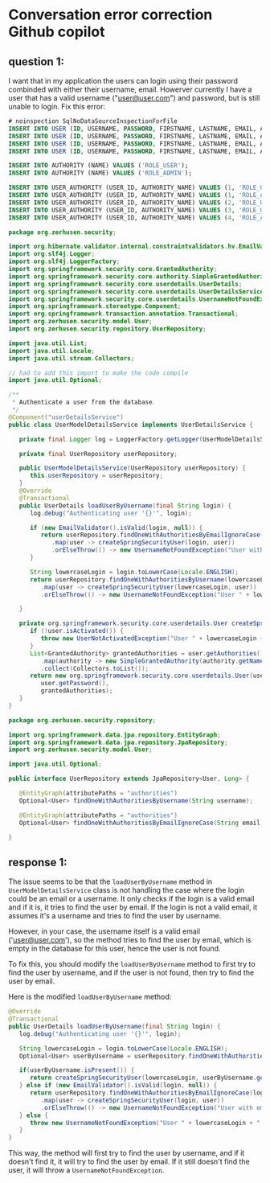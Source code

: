 # Conversation error correction Github copilot

## question 1: 
I want that in my application the users can login using their password combinded with either their username, email. Howerver currently I have a user that has a valid username ("user@user.com") and password, but is still unable to login. Fix this error:

```sql
# noinspection SqlNoDataSourceInspectionForFile
INSERT INTO USER (ID, USERNAME, PASSWORD, FIRSTNAME, LASTNAME, EMAIL, ACTIVATED) VALUES (1, 'admin', '$2a$08$lDnHPz7eUkSi6ao14Twuau08mzhWrL4kyZGGU5xfiGALO/Vxd5DOi', 'admin', 'admin', 'admin@admin.com', 1);
INSERT INTO USER (ID, USERNAME, PASSWORD, FIRSTNAME, LASTNAME, EMAIL, ACTIVATED) VALUES (2, 'user', '$2a$08$UkVvwpULis18S19S5pZFn.YHPZt3oaqHZnDwqbCW9pft6uFtkXKDC', 'user', 'user', 'enabled@user.com', 1);
INSERT INTO USER (ID, USERNAME, PASSWORD, FIRSTNAME, LASTNAME, EMAIL, ACTIVATED) VALUES (3, 'disabled', '$2a$08$UkVvwpULis18S19S5pZFn.YHPZt3oaqHZnDwqbCW9pft6uFtkXKDC', 'user', 'user', 'disabled@user.com', 0);
INSERT INTO USER (ID, USERNAME, PASSWORD, FIRSTNAME, LASTNAME, EMAIL, ACTIVATED) VALUES (4, 'user@user.com', '$2a$08$UkVvwpULis18S19S5pZFn.YHPZt3oaqHZnDwqbCW9pft6uFtkXKDC', 'person', 'person', '', 1);

INSERT INTO AUTHORITY (NAME) VALUES ('ROLE_USER');
INSERT INTO AUTHORITY (NAME) VALUES ('ROLE_ADMIN');

INSERT INTO USER_AUTHORITY (USER_ID, AUTHORITY_NAME) VALUES (1, 'ROLE_USER');
INSERT INTO USER_AUTHORITY (USER_ID, AUTHORITY_NAME) VALUES (1, 'ROLE_ADMIN');
INSERT INTO USER_AUTHORITY (USER_ID, AUTHORITY_NAME) VALUES (2, 'ROLE_USER');
INSERT INTO USER_AUTHORITY (USER_ID, AUTHORITY_NAME) VALUES (3, 'ROLE_USER');
INSERT INTO USER_AUTHORITY (USER_ID, AUTHORITY_NAME) VALUES (4, 'ROLE_ADMIN');
```
```java
package org.zerhusen.security;

import org.hibernate.validator.internal.constraintvalidators.hv.EmailValidator;
import org.slf4j.Logger;
import org.slf4j.LoggerFactory;
import org.springframework.security.core.GrantedAuthority;
import org.springframework.security.core.authority.SimpleGrantedAuthority;
import org.springframework.security.core.userdetails.UserDetails;
import org.springframework.security.core.userdetails.UserDetailsService;
import org.springframework.security.core.userdetails.UsernameNotFoundException;
import org.springframework.stereotype.Component;
import org.springframework.transaction.annotation.Transactional;
import org.zerhusen.security.model.User;
import org.zerhusen.security.repository.UserRepository;

import java.util.List;
import java.util.Locale;
import java.util.stream.Collectors;

// had to add this import to make the code compile
import java.util.Optional;

/**
 * Authenticate a user from the database.
 */
@Component("userDetailsService")
public class UserModelDetailsService implements UserDetailsService {

   private final Logger log = LoggerFactory.getLogger(UserModelDetailsService.class);

   private final UserRepository userRepository;

   public UserModelDetailsService(UserRepository userRepository) {
      this.userRepository = userRepository;
   }
   @Override
   @Transactional
   public UserDetails loadUserByUsername(final String login) {
      log.debug("Authenticating user '{}'", login);

      if (new EmailValidator().isValid(login, null)) {
         return userRepository.findOneWithAuthoritiesByEmailIgnoreCase(login)
            .map(user -> createSpringSecurityUser(login, user))
            .orElseThrow(() -> new UsernameNotFoundException("User with email " + login + " was not found in the database"));
      }

      String lowercaseLogin = login.toLowerCase(Locale.ENGLISH);
      return userRepository.findOneWithAuthoritiesByUsername(lowercaseLogin)
         .map(user -> createSpringSecurityUser(lowercaseLogin, user))
         .orElseThrow(() -> new UsernameNotFoundException("User " + lowercaseLogin + " was not found in the database"));

   }

   private org.springframework.security.core.userdetails.User createSpringSecurityUser(String lowercaseLogin, User user) {
      if (!user.isActivated()) {
         throw new UserNotActivatedException("User " + lowercaseLogin + " was not activated");
      }
      List<GrantedAuthority> grantedAuthorities = user.getAuthorities().stream()
         .map(authority -> new SimpleGrantedAuthority(authority.getName()))
         .collect(Collectors.toList());
      return new org.springframework.security.core.userdetails.User(user.getUsername(),
         user.getPassword(),
         grantedAuthorities);
   }
}
```
```java
package org.zerhusen.security.repository;

import org.springframework.data.jpa.repository.EntityGraph;
import org.springframework.data.jpa.repository.JpaRepository;
import org.zerhusen.security.model.User;

import java.util.Optional;

public interface UserRepository extends JpaRepository<User, Long> {

   @EntityGraph(attributePaths = "authorities")
   Optional<User> findOneWithAuthoritiesByUsername(String username);

   @EntityGraph(attributePaths = "authorities")
   Optional<User> findOneWithAuthoritiesByEmailIgnoreCase(String email);

}
``` 
## response 1:
The issue seems to be that the `loadUserByUsername` method in `UserModelDetailsService` class is not handling the case where the login could be an email or a username. It only checks if the login is a valid email and if it is, it tries to find the user by email. If the login is not a valid email, it assumes it's a username and tries to find the user by username. 

However, in your case, the username itself is a valid email ('user@user.com'), so the method tries to find the user by email, which is empty in the database for this user, hence the user is not found.

To fix this, you should modify the `loadUserByUsername` method to first try to find the user by username, and if the user is not found, then try to find the user by email.

Here is the modified `loadUserByUsername` method:

```java
@Override
@Transactional
public UserDetails loadUserByUsername(final String login) {
   log.debug("Authenticating user '{}'", login);

   String lowercaseLogin = login.toLowerCase(Locale.ENGLISH);
   Optional<User> userByUsername = userRepository.findOneWithAuthoritiesByUsername(lowercaseLogin);

   if(userByUsername.isPresent()) {
      return createSpringSecurityUser(lowercaseLogin, userByUsername.get());
   } else if (new EmailValidator().isValid(login, null)) {
      return userRepository.findOneWithAuthoritiesByEmailIgnoreCase(login)
         .map(user -> createSpringSecurityUser(login, user))
         .orElseThrow(() -> new UsernameNotFoundException("User with email " + login + " was not found in the database"));
   } else {
      throw new UsernameNotFoundException("User " + lowercaseLogin + " was not found in the database");
   }
}
```

This way, the method will first try to find the user by username, and if it doesn't find it, it will try to find the user by email. If it still doesn't find the user, it will throw a `UsernameNotFoundException`.